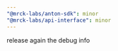 ```yaml
---
"@mrck-labs/anton-sdk": minor
"@mrck-labs/api-interface": minor
---
```


release again the debug info
